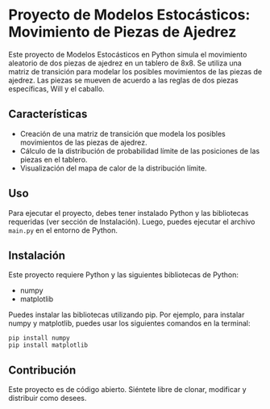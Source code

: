 # Proyecto de Modelos Estocásticos: Movimiento de Piezas de Ajedrez

Este proyecto de Modelos Estocásticos en Python simula el movimiento aleatorio de dos piezas de ajedrez en un tablero de 8x8. Se utiliza una matriz de transición para modelar los posibles movimientos de las piezas de ajedrez. Las piezas se mueven de acuerdo a las reglas de dos piezas específicas, Will y el caballo.

## Características

- Creación de una matriz de transición que modela los posibles movimientos de las piezas de ajedrez.
- Cálculo de la distribución de probabilidad límite de las posiciones de las piezas en el tablero.
- Visualización del mapa de calor de la distribución límite.

## Uso

Para ejecutar el proyecto, debes tener instalado Python y las bibliotecas requeridas (ver sección de Instalación). Luego, puedes ejecutar el archivo `main.py` en el entorno de Python.

## Instalación

Este proyecto requiere Python y las siguientes bibliotecas de Python:

- numpy
- matplotlib

Puedes instalar las bibliotecas utilizando pip. Por ejemplo, para instalar numpy y matplotlib, puedes usar los siguientes comandos en la terminal:

```shell
pip install numpy
pip install matplotlib
```

## Contribución

Este proyecto es de código abierto. Siéntete libre de clonar, modificar y distribuir como desees.
